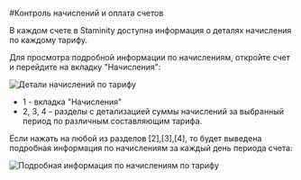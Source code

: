 #Контроль начислений и оплата счетов

В каждом счете в Staminity доступна информация о деталях начисления по каждому тарифу. 

Для просмотра подробной информации по начислениям, откройте счет и перейдите на вкладку "Начисления":  

![Детали начислений по тарифу](http://content.staminity.com/assets/images/_new/tariffs/tariff-details.png)

* 1 - вкладка "Начисления"
* 2, 3, 4 - разделы с детализацией суммы начислений за выбранный период по различным составляющим тарифа. 

Если нажать на любой из разделов [2],[3],[4], то будет выведена подробная информация по начислениям за каждый день периода счета:  

![Подробная информация по начислениям по тарифу](http://content.staminity.com/assets/images/_new/tariffs/tariff-drill-down.gif)